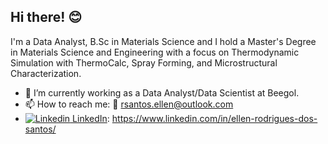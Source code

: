 ## Hi there! 😊

I'm a Data Analyst, B.Sc in Materials Science and I hold a Master's Degree in Materials Science and Engineering with a focus on Thermodynamic Simulation with ThermoCalc, Spray Forming, and Microstructural Characterization.

- 🔭 I’m currently working as a Data Analyst/Data Scientist at Beegol. 
- 📫 How to reach me: 📧 rsantos.ellen@outlook.com
- [![Linkedin](https://i.sstatic.net/gVE0j.png) LinkedIn]([https://www.linkedin.com/](https://www.linkedin.com/in/ellen-rodrigues-dos-santos/)): https://www.linkedin.com/in/ellen-rodrigues-dos-santos/
&nbsp;
